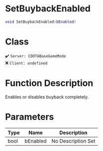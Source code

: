 # SetBuybackEnabled
```lua
void SetBuybackEnabled(bEnabled)
```
# Class
✔️ `Server: CDOTABaseGameMode`  
❌ `Client: undefined`  

# Function Description
Enables or disables buyback completely.
# Parameters
Type|Name|Description
--|--|--
bool|bEnabled|No Description Set

